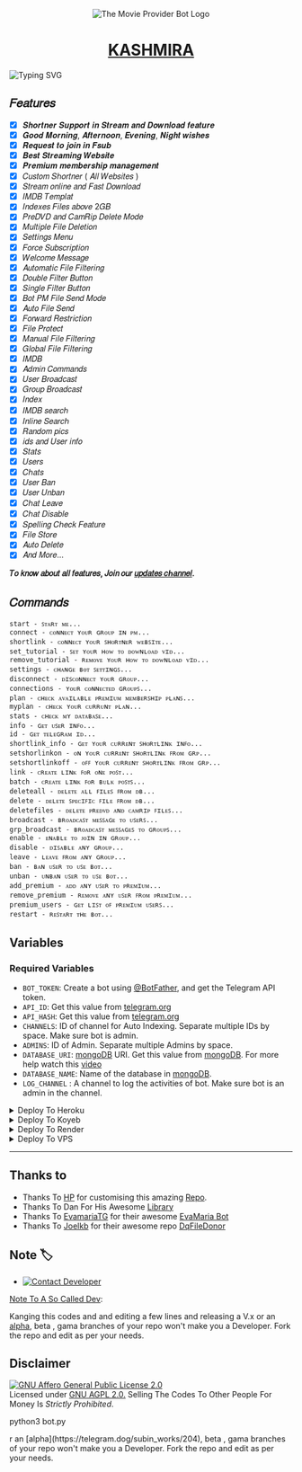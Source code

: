 <p align="center">
  <img src="https://telegra.ph/file/6fa70325813885809a64a.jpg" alt="The Movie Provider Bot Logo">
</p>
<h1 align="center">
  <a href="https://telegram.me/Susil_probot">KASHMIRA</a>
</h1>

![Typing SVG](https://readme-typing-svg.herokuapp.com/?lines=WELCOME+TO+KASHMIRA;A+SIMPLE+AND+POWERFUL+BOT!;A+BOT+WITH+CUSTOM+URL+SHORTNER;AND+CUSTOM+TUTORIAL!;ALSO+HAVE+STREAM+ONLINE;AND+FAST+DOWNLOAD+FEATURE!;AND+MANY+MORE+FEATURES!)
</p>

## 𝐹𝑒𝑎𝑡𝑢𝑟𝑒𝑠

- [x] 𝑺𝒉𝒐𝒓𝒕𝒏𝒆𝒓 𝑺𝒖𝒑𝒑𝒐𝒓𝒕 𝒊𝒏 𝑺𝒕𝒓𝒆𝒂𝒎 𝒂𝒏𝒅 𝑫𝒐𝒘𝒏𝒍𝒐𝒂𝒅 𝒇𝒆𝒂𝒕𝒖𝒓𝒆
- [x] 𝑮𝒐𝒐𝒅 𝑴𝒐𝒓𝒏𝒊𝒏𝒈, 𝑨𝒇𝒕𝒆𝒓𝒏𝒐𝒐𝒏, 𝑬𝒗𝒆𝒏𝒊𝒏𝒈, 𝑵𝒊𝒈𝒉𝒕 𝒘𝒊𝒔𝒉𝒆𝒔 
- [x] 𝑹𝒆𝒒𝒖𝒆𝒔𝒕 𝒕𝒐 𝒋𝒐𝒊𝒏 𝒊𝒏 𝑭𝒔𝒖𝒃
- [x] 𝑩𝒆𝒔𝒕 𝑺𝒕𝒓𝒆𝒂𝒎𝒊𝒏𝒈 𝑾𝒆𝒃𝒔𝒊𝒕𝒆
- [x] 𝑷𝒓𝒆𝒎𝒊𝒖𝒎 𝒎𝒆𝒎𝒃𝒆𝒓𝒔𝒉𝒊𝒑 𝒎𝒂𝒏𝒂𝒈𝒆𝒎𝒆𝒏𝒕 
- [x] 𝐶𝑢𝑠𝑡𝑜𝑚 𝑆ℎ𝑜𝑟𝑡𝑛𝑒𝑟 ( 𝐴𝑙𝑙 𝑊𝑒𝑏𝑠𝑖𝑡𝑒𝑠 )
- [x] 𝑆𝑡𝑟𝑒𝑎𝑚 𝑜𝑛𝑙𝑖𝑛𝑒 𝑎𝑛𝑑 𝐹𝑎𝑠𝑡 𝐷𝑜𝑤𝑛𝑙𝑜𝑎𝑑
- [x] 𝐼𝑀𝐷𝐵 𝑇𝑒𝑚𝑝𝑙𝑎𝑡
- [x] 𝐼𝑛𝑑𝑒𝑥𝑒𝑠 𝐹𝑖𝑙𝑒𝑠 𝑎𝑏𝑜𝑣𝑒 2𝐺𝐵
- [x] 𝑃𝑟𝑒𝐷𝑉𝐷 𝑎𝑛𝑑 𝐶𝑎𝑚𝑅𝑖𝑝 𝐷𝑒𝑙𝑒𝑡𝑒 𝑀𝑜𝑑𝑒
- [x] 𝑀𝑢𝑙𝑡𝑖𝑝𝑙𝑒 𝐹𝑖𝑙𝑒 𝐷𝑒𝑙𝑒𝑡𝑖𝑜𝑛
- [x] 𝑆𝑒𝑡𝑡𝑖𝑛𝑔𝑠 𝑀𝑒𝑛𝑢
- [x] 𝐹𝑜𝑟𝑐𝑒 𝑆𝑢𝑏𝑠𝑐𝑟𝑖𝑝𝑡𝑖𝑜𝑛
- [x] 𝑊𝑒𝑙𝑐𝑜𝑚𝑒 𝑀𝑒𝑠𝑠𝑎𝑔𝑒
- [x] 𝐴𝑢𝑡𝑜𝑚𝑎𝑡𝑖𝑐 𝐹𝑖𝑙𝑒 𝐹𝑖𝑙𝑡𝑒𝑟𝑖𝑛𝑔
- [x] 𝐷𝑜𝑢𝑏𝑙𝑒 𝐹𝑖𝑙𝑡𝑒𝑟 𝐵𝑢𝑡𝑡𝑜𝑛
- [x] 𝑆𝑖𝑛𝑔𝑙𝑒 𝐹𝑖𝑙𝑡𝑒𝑟 𝐵𝑢𝑡𝑡𝑜𝑛
- [x] 𝐵𝑜𝑡 𝑃𝑀 𝐹𝑖𝑙𝑒 𝑆𝑒𝑛𝑑 𝑀𝑜𝑑𝑒
- [x] 𝐴𝑢𝑡𝑜 𝐹𝑖𝑙𝑒 𝑆𝑒𝑛𝑑
- [x] 𝐹𝑜𝑟𝑤𝑎𝑟𝑑 𝑅𝑒𝑠𝑡𝑟𝑖𝑐𝑡𝑖𝑜𝑛
- [x] 𝐹𝑖𝑙𝑒 𝑃𝑟𝑜𝑡𝑒𝑐𝑡
- [x] 𝑀𝑎𝑛𝑢𝑎𝑙 𝐹𝑖𝑙𝑒 𝐹𝑖𝑙𝑡𝑒𝑟𝑖𝑛𝑔
- [x] 𝐺𝑙𝑜𝑏𝑎𝑙 𝐹𝑖𝑙𝑒 𝐹𝑖𝑙𝑡𝑒𝑟𝑖𝑛𝑔
- [x] 𝐼𝑀𝐷𝐵
- [x] 𝐴𝑑𝑚𝑖𝑛 𝐶𝑜𝑚𝑚𝑎𝑛𝑑𝑠
- [x] 𝑈𝑠𝑒𝑟 𝐵𝑟𝑜𝑎𝑑𝑐𝑎𝑠𝑡
- [x] 𝐺𝑟𝑜𝑢𝑝 𝐵𝑟𝑜𝑎𝑑𝑐𝑎𝑠𝑡
- [x] 𝐼𝑛𝑑𝑒𝑥
- [x] 𝐼𝑀𝐷𝐵 𝑠𝑒𝑎𝑟𝑐ℎ
- [x] 𝐼𝑛𝑙𝑖𝑛𝑒 𝑆𝑒𝑎𝑟𝑐ℎ
- [x] 𝑅𝑎𝑛𝑑𝑜𝑚 𝑝𝑖𝑐𝑠
- [x] 𝑖𝑑𝑠 𝑎𝑛𝑑 𝑈𝑠𝑒𝑟 𝑖𝑛𝑓𝑜 
- [x] 𝑆𝑡𝑎𝑡𝑠
- [x] 𝑈𝑠𝑒𝑟𝑠
- [x] 𝐶ℎ𝑎𝑡𝑠
- [x] 𝑈𝑠𝑒𝑟 𝐵𝑎𝑛
- [x] 𝑈𝑠𝑒𝑟 𝑈𝑛𝑏𝑎𝑛
- [x] 𝐶ℎ𝑎𝑡 𝐿𝑒𝑎𝑣𝑒
- [x] 𝐶ℎ𝑎𝑡 𝐷𝑖𝑠𝑎𝑏𝑙𝑒
- [x] 𝑆𝑝𝑒𝑙𝑙𝑖𝑛𝑔 𝐶ℎ𝑒𝑐𝑘 𝐹𝑒𝑎𝑡𝑢𝑟𝑒
- [x] 𝐹𝑖𝑙𝑒 𝑆𝑡𝑜𝑟𝑒
- [x] 𝐴𝑢𝑡𝑜 𝐷𝑒𝑙𝑒𝑡𝑒
- [x] 𝐴𝑛𝑑 𝑀𝑜𝑟𝑒...

<b>𝑇𝑜 𝑘𝑛𝑜𝑤 𝑎𝑏𝑜𝑢𝑡 𝑎𝑙𝑙 𝑓𝑒𝑎𝑡𝑢𝑟𝑒𝑠, 𝐽𝑜𝑖𝑛 𝑜𝑢𝑟 <a href='https://t.me/RSK_Updates'>𝑢𝑝𝑑𝑎𝑡𝑒𝑠 𝑐ℎ𝑎𝑛𝑛𝑒𝑙</a>.</b>

## 𝐶𝑜𝑚𝑚𝑎𝑛𝑑𝑠
```
start - ꜱᴛᴀʀᴛ ᴍᴇ...
connect - ᴄᴏɴɴᴇᴄᴛ ʏᴏᴜʀ ɢʀᴏᴜᴘ ɪɴ ᴘᴍ...
shortlink - ᴄᴏɴɴᴇᴄᴛ ʏᴏᴜʀ ꜱʜᴏʀᴛɴᴇʀ ᴡᴇʙꜱɪᴛᴇ...
set_tutorial - ꜱᴇᴛ ʏᴏᴜʀ ʜᴏᴡ ᴛᴏ ᴅᴏᴡɴʟᴏᴀᴅ ᴠɪᴅ...
remove_tutorial - ʀᴇᴍᴏᴠᴇ ʏᴏᴜʀ ʜᴏᴡ ᴛᴏ ᴅᴏᴡɴʟᴏᴀᴅ ᴠɪᴅ...
settings - ᴄʜᴀɴɢᴇ ʙᴏᴛ ꜱᴇᴛᴛɪɴɢꜱ...
disconnect - ᴅɪꜱᴄᴏɴɴᴇᴄᴛ ʏᴏᴜʀ ɢʀᴏᴜᴘ...
connections - ʏᴏᴜʀ ᴄᴏɴɴᴇᴄᴛᴇᴅ ɢʀᴏᴜᴘꜱ...
plan - ᴄʜᴇᴄᴋ ᴀᴠᴀɪʟᴀʙʟᴇ ᴘʀᴇᴍɪᴜᴍ ᴍᴇᴍʙᴇʀꜱʜɪᴘ ᴘʟᴀɴꜱ...
myplan - ᴄʜᴇᴄᴋ ʏᴏᴜʀ ᴄᴜʀʀᴜɴᴛ ᴘʟᴀɴ...
stats - ᴄʜᴇᴄᴋ ᴍʏ ᴅᴀᴛᴀʙᴀꜱᴇ...
info - ɢᴇᴛ ᴜꜱᴇʀ ɪɴꜰᴏ...
id - ɢᴇᴛ ᴛᴇʟᴇɢʀᴀᴍ ɪᴅ...
shortlink_info - ɢᴇᴛ ʏᴏᴜʀ ᴄᴜʀʀᴇɴᴛ ꜱʜᴏʀᴛʟɪɴᴋ ɪɴꜰᴏ...
setshorlinkon - ᴏɴ ʏᴏᴜʀ ᴄᴜʀʀᴇɴᴛ ꜱʜᴏʀᴛʟɪɴᴋ ꜰʀᴏᴍ ɢʀᴘ...
setshortlinkoff - ᴏꜰꜰ ʏᴏᴜʀ ᴄᴜʀʀᴇɴᴛ ꜱʜᴏʀᴛʟɪɴᴋ ꜰʀᴏᴍ ɢʀᴘ...
link - ᴄʀᴇᴀᴛᴇ ʟɪɴᴋ ꜰᴏʀ ᴏɴᴇ ᴘᴏꜱᴛ...
batch - ᴄʀᴇᴀᴛᴇ ʟɪɴᴋ ꜰᴏʀ ʙᴜʟᴋ ᴘᴏꜱᴛꜱ...
deleteall - ᴅᴇʟᴇᴛᴇ ᴀʟʟ ꜰɪʟᴇꜱ ꜰʀᴏᴍ ᴅʙ...
delete - ᴅᴇʟᴇᴛᴇ ꜱᴘᴇᴄɪꜰɪᴄ ꜰɪʟᴇ ꜰʀᴏᴍ ᴅʙ...
deletefiles - ᴅᴇʟᴇᴛᴇ ᴘʀᴇᴅᴠᴅ ᴀɴᴅ ᴄᴀᴍʀɪᴘ ꜰɪʟᴇꜱ...
broadcast - ʙʀᴏᴀᴅᴄᴀꜱᴛ ᴍᴇꜱꜱᴀɢᴇ ᴛᴏ ᴜꜱᴇʀꜱ...
grp_broadcast - ʙʀᴏᴀᴅᴄᴀꜱᴛ ᴍᴇꜱꜱᴀɢᴇꜱ ᴛᴏ ɢʀᴏᴜᴘꜱ...
enable - ᴇɴᴀʙʟᴇ ᴛᴏ ᴊᴏɪɴ ɪɴ ɢʀᴏᴜᴘ...
disable - ᴅɪꜱᴀʙʟᴇ ᴀɴʏ ɢʀᴏᴜᴘ...
leave - ʟᴇᴀᴠᴇ ꜰʀᴏᴍ ᴀɴʏ ɢʀᴏᴜᴘ...
ban - ʙᴀɴ ᴜꜱᴇʀ ᴛᴏ ᴜꜱᴇ ʙᴏᴛ...
unban - ᴜɴʙᴀɴ ᴜꜱᴇʀ ᴛᴏ ᴜꜱᴇ ʙᴏᴛ...
add_premium - ᴀᴅᴅ ᴀɴʏ ᴜꜱᴇʀ ᴛᴏ ᴘʀᴇᴍɪᴜᴍ...
remove_premium - ʀᴇᴍᴏᴠᴇ ᴀɴʏ ᴜꜱᴇʀ ꜰʀᴏᴍ ᴘʀᴇᴍɪᴜᴍ...
premium_users - ɢᴇᴛ ʟɪꜱᴛ ᴏꜰ ᴘʀᴇᴍɪᴜᴍ ᴜꜱᴇʀꜱ...
restart - ʀᴇꜱᴛᴀʀᴛ ᴛʜᴇ ʙᴏᴛ...
```

## Variables

### Required Variables
* `BOT_TOKEN`: Create a bot using [@BotFather](https://telegram.dog/BotFather), and get the Telegram API token.
* `API_ID`: Get this value from [telegram.org](https://my.telegram.org/apps)
* `API_HASH`: Get this value from [telegram.org](https://my.telegram.org/apps)
* `CHANNELS`: ID of channel for Auto Indexing. Separate multiple IDs by space. Make sure bot is admin.
* `ADMINS`: ID of Admin. Separate multiple Admins by space.
* `DATABASE_URI`: [mongoDB](https://www.mongodb.com) URI. Get this value from [mongoDB](https://www.mongodb.com). For more help watch this [video](https://youtu.be/1G1XwEOnxxo)
* `DATABASE_NAME`: Name of the database in [mongoDB](https://www.mongodb.com).
* `LOG_CHANNEL` : A channel to log the activities of bot. Make sure bot is an admin in the channel.

<details><summary>Deploy To Heroku</summary>
<p>
<br>
<a href="https://heroku.com/deploy?template=https://github.com/HarshalPurohitEdits/TheMovieProviderBot">
  <img src="https://www.herokucdn.com/deploy/button.svg" alt="Deploy To Heroku">
</a>
</p>
</details>

<details><summary>Deploy To Koyeb</summary>
<br>
<b>The fastest way to deploy the application is to click the Deploy to Koyeb button below.</b>
<br>
<br>

[![Deploy to Koyeb](https://www.koyeb.com/static/images/deploy/button.svg)](https://app.koyeb.com/deploy?type=git&repository=github.com/HarshalPurohitEdits/TheMovieProviderBot&branch=main&name=TheMovieProviderBot )
</details>

<details><summary>Deploy To Render</summary>
<br>
<b>
Use these commands:
<br>
<br>
• Build Command: <code>pip3 install -U -r requirements.txt</code>
<br>
<br>
• Start Command: <code>python3 bot.py</code>
<br>
<br>
Go to https://uptimerobot.com/ and add a monitor to keep your bot alive.
<br>
<br>
Use these settings when adding a monitor:</b>
<br>
<br>
<img src="https://telegra.ph/file/a79a156e44f43c9833b50.jpg" alt="render template">
<br>
<br>
<b>Click on the below button to deploy directly to render ↓</b>
<br>
<br>
<a href="https://render.com/deploy?repo=https://github.com/HarshalPurohitEdits/TheMovieProviderBot/tree/main">
<img src="https://render.com/images/deploy-to-render-button.svg" alt="Deploy to Render">
</a>
</details>

<details><summary>Deploy To VPS</summary>
<p>
<pre>
git clone https://github.com/HarshalPurohitEdits/TheMovieProviderBot
# Install Packages
pip3 install -U -r requirements.txt
Edit info.py with variables as given below then run bot
python3 bot.py
</pre>
</p>
</details>

<hr>


## Thanks to 
 - Thanks To [HP](https://t.me/DeltedFromEarth) for customising this amazing [Repo](https://github.com/HarshalPurohitEdits/TheMovieProviderBot).
 - Thanks To Dan For His Awesome [Library](https://github.com/pyrogram/pyrogram)
 - Thanks To [EvamariaTG](https://raw.githubusercontent.com/EvamariaTG) for their awesome [EvaMaria Bot](https://raw.githubusercontent.com/EvamariaTG/EvaMaria)
 - Thanks To [Joelkb](https://github.com/Joelkb) for their awesome repo [DqFileDonor](https://github.com/Joelkb/DQ-the-file-donor)

## Note 🏷️
 
* [![Contact Developer](https://img.shields.io/static/v1?label=Contact+Developer&message=On+Telegram&color=critical)](https://telegram.me/DeletedFromEarth)

[Note To A So Called Dev](https://telegram.dog/subin_works/203): 

Kanging this codes and and editing a few lines and releasing a V.x  or an [alpha](https://telegram.dog/subin_works/204), beta , gama branches of your repo won't make you a Developer.
Fork the repo and edit as per your needs.

## Disclaimer
[![GNU Affero General Public License 2.0](https://www.gnu.org/graphics/agplv3-155x51.png)](https://www.gnu.org/licenses/agpl-3.0.en.html#header)    
Licensed under [GNU AGPL 2.0.](https://github.com/EvamariaTG/evamaria/blob/master/LICENSE)
Selling The Codes To Other People For Money Is *Strictly Prohibited*.


python3 bot.py
</pre>
</p>
</details>
r an [alpha](https://telegram.dog/subin_works/204), beta , gama branches of your repo won't make you a Developer.
Fork the repo and edit as per your needs.
